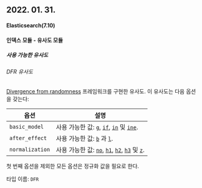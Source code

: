## 2022. 01. 31.

#### Elasticsearch(7.10)

#### 인덱스 모듈 - 유사도 모듈

##### 사용 가능한 유사도

###### DFR 유사도

[Divergence from randomness][wikipedia-dfr] 프레임워크를 구현한 유사도. 이 유사도는 다음 옵션을 갖는다:

| 옵션            | 설명                                                         |
| --------------- | ------------------------------------------------------------ |
| `basic_model`   | 사용 가능한 값: [`g`](https://lucene.apache.org/core/8_7_0/core/org/apache/lucene/search/similarities/BasicModelG.html), [`if`](https://lucene.apache.org/core/8_7_0/core/org/apache/lucene/search/similarities/BasicModelIF.html), [`in`](https://lucene.apache.org/core/8_7_0/core/org/apache/lucene/search/similarities/BasicModelIn.html) 및 [`ine`](https://lucene.apache.org/core/8_7_0/core/org/apache/lucene/search/similarities/BasicModelIne.html). |
| `after_effect`  | 사용 가능한 값: [`b`](https://lucene.apache.org/core/8_7_0/core/org/apache/lucene/search/similarities/AfterEffectB.html) 과 [`l`](https://lucene.apache.org/core/8_7_0/core/org/apache/lucene/search/similarities/AfterEffectL.html). |
| `normalization` | 사용 가능한 값: [`no`](https://lucene.apache.org/core/8_7_0/core/org/apache/lucene/search/similarities/Normalization.NoNormalization.html), [`h1`](https://lucene.apache.org/core/8_7_0/core/org/apache/lucene/search/similarities/NormalizationH1.html), [`h2`](https://lucene.apache.org/core/8_7_0/core/org/apache/lucene/search/similarities/NormalizationH2.html), [`h3`](https://lucene.apache.org/core/8_7_0/core/org/apache/lucene/search/similarities/NormalizationH3.html) 및 [`z`](https://lucene.apache.org/core/8_7_0/core/org/apache/lucene/search/similarities/NormalizationZ.html). |

첫 번째 옵션을 제외한 모든 옵션은 정규화 값을 필요로 한다.

타입 이름: `DFR`



[wikipedia-dfr]: https://lucene.apache.org/core/8_7_0/core/org/apache/lucene/search/similarities/DFRSimilarity.html